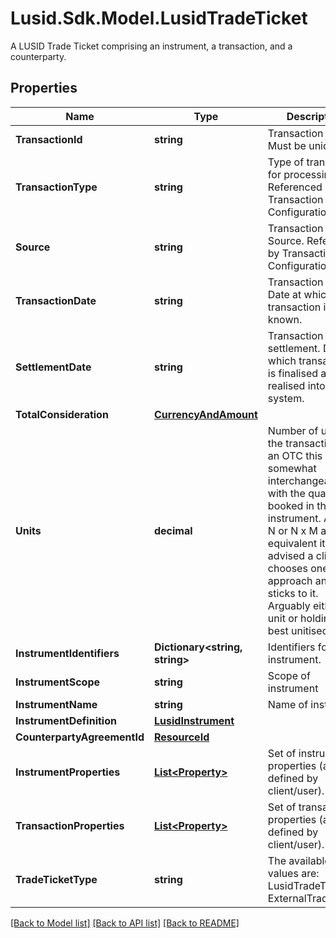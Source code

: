 # Lusid.Sdk.Model.LusidTradeTicket
A LUSID Trade Ticket comprising an instrument, a transaction, and a counterparty.

## Properties

Name | Type | Description | Notes
------------ | ------------- | ------------- | -------------
**TransactionId** | **string** | Transaction ID. Must be unique. | 
**TransactionType** | **string** | Type of transaction for processing. Referenced by Transaction Configuration. | 
**Source** | **string** | Transaction Source. Referenced by Transaction Configuration. | [optional] 
**TransactionDate** | **string** | Transaction Date. Date at which transaction is known. | 
**SettlementDate** | **string** | Transaction settlement. Date at which transaction is finalised and realised into the system. | 
**TotalConsideration** | [**CurrencyAndAmount**](CurrencyAndAmount.md) |  | 
**Units** | **decimal** | Number of units in the transaction. For an OTC this is somewhat interchangeable with the quantity booked in the  instrument. As M x N or N x M are equivalent it is advised a client chooses one approach and sticks to it.  Arguably either the unit or holding is best unitised. | 
**InstrumentIdentifiers** | **Dictionary&lt;string, string&gt;** | Identifiers for the instrument. | 
**InstrumentScope** | **string** | Scope of instrument | [optional] 
**InstrumentName** | **string** | Name of instrument | [optional] 
**InstrumentDefinition** | [**LusidInstrument**](LusidInstrument.md) |  | [optional] 
**CounterpartyAgreementId** | [**ResourceId**](ResourceId.md) |  | [optional] 
**InstrumentProperties** | [**List&lt;Property&gt;**](Property.md) | Set of instrument properties (as defined by client/user). | [optional] 
**TransactionProperties** | [**List&lt;Property&gt;**](Property.md) | Set of transaction properties (as defined by client/user). | [optional] 
**TradeTicketType** | **string** | The available values are: LusidTradeTicket, ExternalTradeTicket | 

[[Back to Model list]](../README.md#documentation-for-models) [[Back to API list]](../README.md#documentation-for-api-endpoints) [[Back to README]](../README.md)

